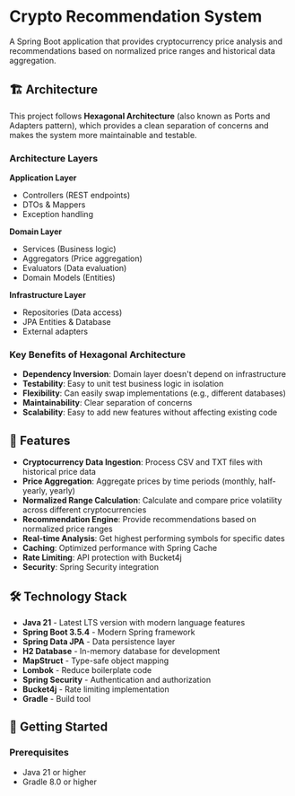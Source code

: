 # Crypto Recommendation System

A Spring Boot application that provides cryptocurrency price analysis and recommendations based on normalized price ranges and historical data aggregation.

## 🏗️ Architecture

This project follows **Hexagonal Architecture** (also known as Ports and Adapters pattern), which provides a clean separation of concerns and makes the system more maintainable and testable.

### Architecture Layers

**Application Layer**
- Controllers (REST endpoints)
- DTOs & Mappers
- Exception handling

**Domain Layer**
- Services (Business logic)
- Aggregators (Price aggregation)
- Evaluators (Data evaluation)
- Domain Models (Entities)

**Infrastructure Layer**
- Repositories (Data access)
- JPA Entities & Database
- External adapters

### Key Benefits of Hexagonal Architecture

- **Dependency Inversion**: Domain layer doesn't depend on infrastructure
- **Testability**: Easy to unit test business logic in isolation
- **Flexibility**: Can easily swap implementations (e.g., different databases)
- **Maintainability**: Clear separation of concerns
- **Scalability**: Easy to add new features without affecting existing code

## 🚀 Features

- **Cryptocurrency Data Ingestion**: Process CSV and TXT files with historical price data
- **Price Aggregation**: Aggregate prices by time periods (monthly, half-yearly, yearly)
- **Normalized Range Calculation**: Calculate and compare price volatility across different cryptocurrencies
- **Recommendation Engine**: Provide recommendations based on normalized price ranges
- **Real-time Analysis**: Get highest performing symbols for specific dates
- **Caching**: Optimized performance with Spring Cache
- **Rate Limiting**: API protection with Bucket4j
- **Security**: Spring Security integration

## 🛠️ Technology Stack

- **Java 21** - Latest LTS version with modern language features
- **Spring Boot 3.5.4** - Modern Spring framework
- **Spring Data JPA** - Data persistence layer
- **H2 Database** - In-memory database for development
- **MapStruct** - Type-safe object mapping
- **Lombok** - Reduce boilerplate code
- **Spring Security** - Authentication and authorization
- **Bucket4j** - Rate limiting implementation
- **Gradle** - Build tool

## 🚀 Getting Started

### Prerequisites

- Java 21 or higher
- Gradle 8.0 or higher

